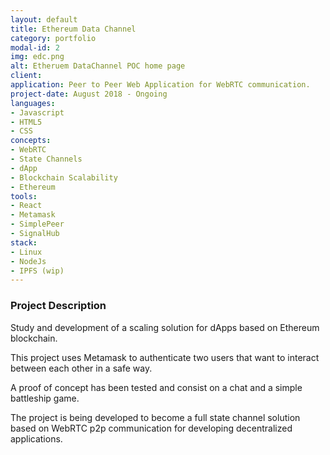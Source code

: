 ```yaml
---
layout: default
title: Ethereum Data Channel
category: portfolio
modal-id: 2
img: edc.png
alt: Etheruem DataChannel POC home page
client: 
application: Peer to Peer Web Application for WebRTC communication.
project-date: August 2018 - Ongoing
languages:
- Javascript
- HTML5
- CSS
concepts:
- WebRTC
- State Channels
- dApp
- Blockchain Scalability
- Ethereum
tools:
- React
- Metamask
- SimplePeer
- SignalHub
stack:
- Linux
- NodeJs
- IPFS (wip)
---
```


### Project Description

Study and development of a scaling solution for dApps based on Ethereum blockchain.

This project uses Metamask to authenticate two users that want to interact between each other in a safe way.

A proof of concept has been tested and consist on a chat and a simple battleship game.

The project is being developed to become a full state channel solution based on WebRTC p2p communication for developing decentralized applications.
